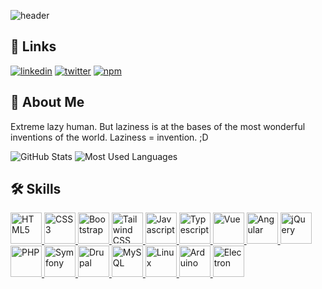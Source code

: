 ![header](https://capsule-render.vercel.app/api?type=slice&color=gradient&height=200&section=footer&text=Hi,%20I'm%20Daniele&fontSize=70&animation=blink&fontAlign=31&fontAlignY=78&rotate=10)

## 🔗 Links

[![linkedin](https://img.shields.io/badge/linkedin-0A66C2?style=for-the-badge&logo=linkedin&logoColor=white)](https://linkedin.com/in/danielesabre)
[![twitter](https://img.shields.io/badge/twitter-1DA1F2?style=for-the-badge&logo=twitter&logoColor=white)](https://twitter.com/raniel86)
[![npm](https://img.shields.io/badge/npm-cb0000?style=for-the-badge&logo=npm&logoColor=white)](https://www.npmjs.com/~raniel)


## 🚀 About Me

Extreme lazy human. But laziness is at the bases of the most wonderful inventions of the world. Laziness = invention. ;D

![GitHub Stats](https://github-readme-stats.vercel.app/api?username=raniel86&show_icons=true&theme=dracula)
![Most Used Languages](https://github-readme-stats.vercel.app/api/top-langs/?username=raniel86&layout=compact&theme=dracula)


## 🛠 Skills

<div>
  <a href="https://www.w3.org/html/" target="_blank">
    <img src="https://cdn.jsdelivr.net/gh/devicons/devicon/icons/html5/html5-original-wordmark.svg" alt="HTML5" title="HTML5" width="50" height="50" />
  </a>
  <a href="https://www.w3schools.com/css/" target="_blank">
    <img src="https://cdn.jsdelivr.net/gh/devicons/devicon/icons/css3/css3-original-wordmark.svg" alt="CSS3" title="CSS3" width="50" height="50" />
  </a>
  <a href="https://getbootstrap.com/" target="_blank">
    <img src="https://cdn.jsdelivr.net/gh/devicons/devicon/icons/bootstrap/bootstrap-plain.svg" alt="Bootstrap" title="Bootstrap" width="50" height="50" />
  </a>
  <a href="https://tailwindcss.com/" target="_blank">
    <img src="https://cdn.jsdelivr.net/gh/devicons/devicon/icons/tailwindcss/tailwindcss-plain.svg" alt="Tailwind CSS" title="Tailwind CSS" width="50" height="50" />
  </a>
  <a href="https://developer.mozilla.org/en-US/docs/Web/JavaScript" target="_blank">
    <img src="https://cdn.jsdelivr.net/gh/devicons/devicon/icons/javascript/javascript-original.svg" alt="Javascript" title="Javascript" width="50" height="50" />
  </a>
  <a href="https://www.typescriptlang.org/" target="_blank">
    <img src="https://cdn.jsdelivr.net/gh/devicons/devicon/icons/typescript/typescript-original.svg" alt="Typescript" title="Typescript" width="50" height="50" />
  </a>
  <a href="https://vuejs.org/" target="_blank">
    <img src="https://cdn.jsdelivr.net/gh/devicons/devicon/icons/vuejs/vuejs-original.svg" alt="Vue" title="Vue" width="50" height="50" />
  </a>
  <a href="https://angular.io/" target="_blank">
    <img src="https://cdn.jsdelivr.net/gh/devicons/devicon/icons/angularjs/angularjs-original.svg" alt="Angular" title="Angular" width="50" height="50" />
  </a>
  <a href="https://jquery.com/" target="_blank">
    <img src="https://cdn.jsdelivr.net/gh/devicons/devicon/icons/jquery/jquery-plain-wordmark.svg" alt="jQuery" title="jQuery" width="50" height="50" />
  </a>
  <a href="https://www.php.net/" target="_blank">
    <img src="https://cdn.jsdelivr.net/gh/devicons/devicon/icons/php/php-plain.svg" alt="PHP" title="PHP" width="50" height="50" />
  </a>
  <a href="https://symfony.com/" target="_blank">
    <img src="https://cdn.jsdelivr.net/gh/devicons/devicon/icons/symfony/symfony-original.svg" alt="Symfony" title="Symfony" width="50" height="50" />
  </a>
  <a href="https://www.drupal.org/" target="_blank">
    <img src="https://cdn.jsdelivr.net/gh/devicons/devicon/icons/drupal/drupal-original.svg" alt="Drupal" title="Drupal" width="50" height="50" />
  </a>
  <a href="https://www.mysql.com/" target="_blank">
    <img src="https://cdn.jsdelivr.net/gh/devicons/devicon/icons/mysql/mysql-plain.svg" alt="MySQL" title="MySQL" width="50" height="50" />
  </a>
  <a href="https://www.kernel.org/" target="_blank">
    <img src="https://cdn.jsdelivr.net/gh/devicons/devicon/icons/linux/linux-original.svg" alt="Linux" title="Linux" width="50" height="50" />
  </a>
  <a href="https://www.arduino.cc/" target="_blank">
    <img src="https://cdn.jsdelivr.net/gh/devicons/devicon/icons/arduino/arduino-original-wordmark.svg" alt="Arduino" title="Arduino" width="50" height="50" />
  </a>
  <a href="https://www.electronjs.org/" target="_blank">
    <img src="https://cdn.jsdelivr.net/gh/devicons/devicon/icons/electron/electron-original.svg" alt="Electron" title="Electron" width="50" height="50" />
  </a>
</div>
